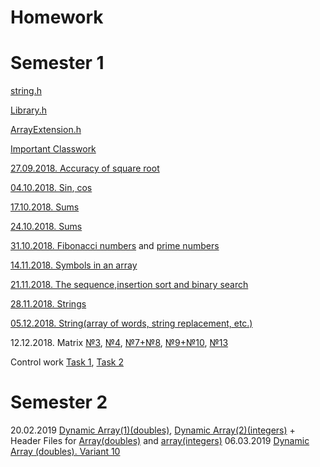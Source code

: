 # Homework 
# Semester 1

[string.h](https://github.com/BorisPoloyko/Homework/blob/master/string.h)

[Library.h](https://github.com/BorisPoloyko/Homework/blob/master/Library.h)

[ArrayExtension.h](https://github.com/BorisPoloyko/Homework/blob/master/ArrayExtension.h)

[Important Classwork](https://github.com/AnzhelikaKravchuk/2018-2019.MMF.BSU/blob/master/1%20course/1%20semester/21.11.2018/Source.cpp)

[27.09.2018. Accuracy of square root](https://github.com/BorisPoloyko/Homework/blob/master/04.10.Example(debt).cpp)

[04.10.2018. Sin](https://github.com/BorisPoloyko/Homework/blob/master/04.10.sin.cpp),[ cos](https://github.com/BorisPoloyko/Homework/blob/master/04.10.cos.cpp)

[17.10.2018. Sums](https://github.com/BorisPoloyko/Homework/blob/master/17.10.Sums1(2.0).cpp)

[24.10.2018. Sums ](https://github.com/BorisPoloyko/Homework/blob/master/24.10.Sums.cpp)

[31.10.2018. Fibonacci numbers](https://github.com/BorisPoloyko/Homework/blob/master/31.10.Fibonacci.cpp) and [prime numbers](https://github.com/BorisPoloyko/Homework/blob/master/31.10.PrimeNumber.NumberOfDigits.cpp)

[14.11.2018. Symbols in an array](https://github.com/BorisPoloyko/Homework/blob/master/14.11.cpp)

[21.11.2018. The sequence,insertion sort and binary search](https://github.com/BorisPoloyko/Homework/blob/master/21.11.TheSequence%2CInsertionSortAndBinarySearch.cpp)

[28.11.2018. Strings](https://github.com/BorisPoloyko/Homework/blob/master/28.11.cpp)

[05.12.2018. String(array of words, string replacement, etc.)](https://github.com/BorisPoloyko/Homework/blob/master/05.12.cpp)

12.12.2018. Matrix [№3](https://github.com/BorisPoloyko/Homework/blob/master/12.12.cpp), [№4](https://github.com/BorisPoloyko/Homework/blob/master/12.12(%E2%84%964).cpp), [№7+№8](https://github.com/BorisPoloyko/Homework/blob/master/12.12(%E2%84%967%2C8).cpp), [№9+№10](https://github.com/BorisPoloyko/Homework/blob/master/12.12(%E2%84%969,10).cpp), [№13](https://github.com/BorisPoloyko/Homework/blob/master/12.12(%E2%84%9613).cpp)

Control work [Task 1](https://github.com/BorisPoloyko/Homework/blob/master/task1.cpp), [Task 2](https://github.com/BorisPoloyko/Homework/blob/master/Task2.cpp)

# Semester 2

 20.02.2019 [Dynamic Array(1)(doubles)](https://github.com/BorisPoloyko/Homework/blob/master/%E2%84%961_20_02_19(1).cpp),
 [Dynamic Array(2)(integers)](https://github.com/BorisPoloyko/Homework/blob/master/%E2%84%961_20_02_19(2).cpp) + Header Files for [Array(doubles)](https://github.com/BorisPoloyko/Homework/blob/master/Array_double.h) and [array(integers)](https://github.com/BorisPoloyko/Homework/blob/master/Array_int.h)
06.03.2019 [Dynamic Array (doubles). Variant 10](https://github.com/BorisPoloyko/Homework/blob/master/%E2%84%963_06_03_19(10).cpp)
